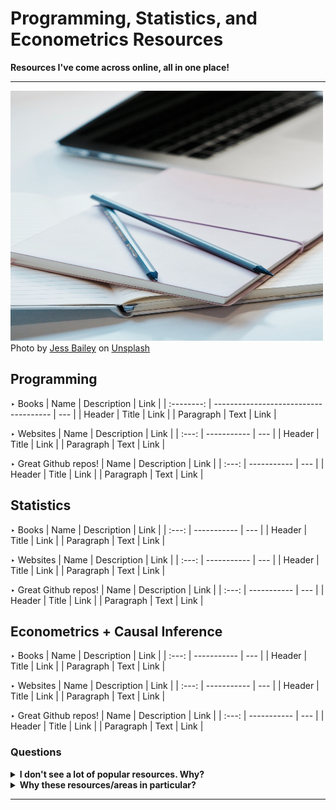 # Programming, Statistics, and Econometrics Resources
**Resources I've come across online, all in one place!**

--- 
<img src="Images/img.jpg" width="500" height="400" /> 
Photo by <a href="https://unsplash.com/@jessbaileydesigns?utm_content=creditCopyText&utm_medium=referral&utm_source=unsplash">Jess Bailey</a> on <a href="https://unsplash.com/photos/close-up-photography-of-two-pencils-on-closed-pink-covered-book-on-desk-near-macbook-air-in-a-well-lit-room-K47Tk9IEQPQ?utm_content=creditCopyText&utm_medium=referral&utm_source=unsplash">Unsplash</a>

## Programming 
‣ Books
| Name | Description | Link |
| :--------: | ------------------------------------- | --- |
| Header | Title | Link |
| Paragraph | Text | Link | 

‣ Websites 
| Name | Description | Link |
| :---: | ----------- | --- |
| Header | Title | Link |
| Paragraph | Text | Link | 

‣ Great Github repos!
| Name | Description | Link |
| :---: | ----------- | --- |
| Header | Title | Link |
| Paragraph | Text | Link | 

## Statistics 

‣ Books
| Name | Description | Link |
| :---: | ----------- | --- |
| Header | Title | Link |
| Paragraph | Text | Link | 

‣ Websites 
| Name | Description | Link |
| :---: | ----------- | --- |
| Header | Title | Link |
| Paragraph | Text | Link | 

‣ Great Github repos!
| Name | Description | Link |
| :---: | ----------- | --- |
| Header | Title | Link |
| Paragraph | Text | Link | 

## Econometrics + Causal Inference

‣ Books
| Name | Description | Link |
| :---: | ----------- | --- |
| Header | Title | Link |
| Paragraph | Text | Link | 

‣ Websites 
| Name | Description | Link |
| :---: | ----------- | --- |
| Header | Title | Link |
| Paragraph | Text | Link | 

‣ Great Github repos!
| Name | Description | Link |
| :---: | ----------- | --- |
| Header | Title | Link |
| Paragraph | Text | Link | 

### Questions

<details close>
<summary><b>I don't see a lot of popular resources. Why?</b></summary>
<br>
- Still working on adding as many resources as I can when I have the time to (and find any new ones)
</details>

<details close>
<summary><b>Why these resources/areas in particular?</b></summary>
<br>
- The topics interest me and will help me keep track of my progress and learning as well. 
 <br>
- Having everything in one place makes it much easier to find resources when I need to without having to search all my saved/bookmarked resources (that's probably not organised well too!)
</details>

---  
